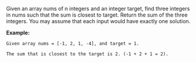 Given an array nums of n integers and an integer target, find three integers in nums such that the sum is closest to target. Return the sum of the three integers. You may assume that each input would have exactly one solution.

**Example:**

    Given array nums = [-1, 2, 1, -4], and target = 1.

    The sum that is closest to the target is 2. (-1 + 2 + 1 = 2).